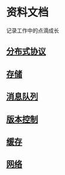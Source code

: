 # 资料文档
记录工作中的点滴成长

## [分布式协议](分布式协议/README.md)
## [存储](存储/README.md)
## [消息队列](消息队列/README.md)
## [版本控制](版本控制/README.md)
## [缓存](缓存/README.md)
## [网络](网络/README.md)